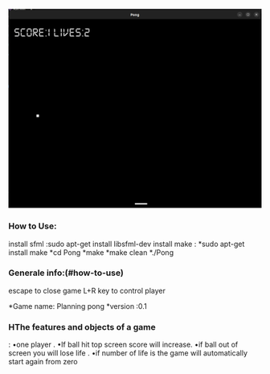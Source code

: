 <p align="center">
    <img src="https://github.com/amaraoussama94/Pong/blob/main/Game.png"  >  
</p>
<h3 align="left">How to Use: </h3>    

install sfml :sudo apt-get install libsfml-dev
install make : *sudo apt-get install  make
               *cd Pong 
               *make
               *make clean
               *./Pong
<h3 align="left">Generale info:(#how-to-use)</h3>    
escape to close  game
L+R key to control player

*Game name: Planning pong
*version :0.1

<h3 align="left">HThe features and objects of a game </h3>  :  
                                    •one player .
                                    •If ball hit top screen score will increase.
                                    •if ball out of  screen you will lose  life .
                                    •if number of life  is the  game will automatically start again from zero 
                                    


